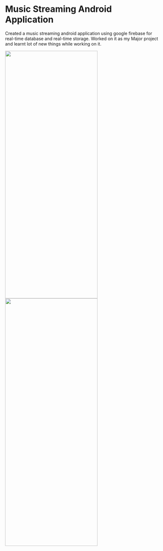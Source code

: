 # Music Streaming Android Application
 Created a music streaming android application using google firebase for real-time database and real-time storage. 
Worked on it as my Major project and learnt lot of new things while working on it.


<img src = "https://user-images.githubusercontent.com/67203784/86024341-7e727d00-ba4a-11ea-9299-610df8a9fd7d.jpg" height = "800" width = "300">


<img src = "https://user-images.githubusercontent.com/67203784/86024711-f80a6b00-ba4a-11ea-9718-43a7b9480462.jpg" height = "800" width = "300">
